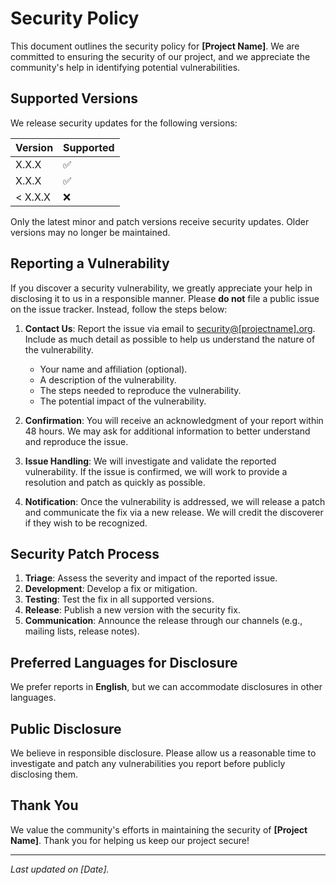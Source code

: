 # Security Policy

This document outlines the security policy for **[Project Name]**. We are committed to ensuring the security of our project, and we appreciate the community's help in identifying potential vulnerabilities.

## Supported Versions

We release security updates for the following versions:

| Version | Supported          |
| ------- | ------------------ |
| X.X.X   | :white_check_mark: |
| X.X.X   | :white_check_mark: |
| < X.X.X | :x:                |

Only the latest minor and patch versions receive security updates. Older versions may no longer be maintained.

## Reporting a Vulnerability

If you discover a security vulnerability, we greatly appreciate your help in disclosing it to us in a responsible manner. Please **do not** file a public issue on the issue tracker. Instead, follow the steps below:

1. **Contact Us**: Report the issue via email to [security@[projectname].org](mailto:security@[projectname].org). Include as much detail as possible to help us understand the nature of the vulnerability.
   - Your name and affiliation (optional).
   - A description of the vulnerability.
   - The steps needed to reproduce the vulnerability.
   - The potential impact of the vulnerability.

2. **Confirmation**: You will receive an acknowledgment of your report within 48 hours. We may ask for additional information to better understand and reproduce the issue.

3. **Issue Handling**: We will investigate and validate the reported vulnerability. If the issue is confirmed, we will work to provide a resolution and patch as quickly as possible. 

4. **Notification**: Once the vulnerability is addressed, we will release a patch and communicate the fix via a new release. We will credit the discoverer if they wish to be recognized.

## Security Patch Process

1. **Triage**: Assess the severity and impact of the reported issue.
2. **Development**: Develop a fix or mitigation.
3. **Testing**: Test the fix in all supported versions.
4. **Release**: Publish a new version with the security fix.
5. **Communication**: Announce the release through our channels (e.g., mailing lists, release notes).

## Preferred Languages for Disclosure

We prefer reports in **English**, but we can accommodate disclosures in other languages.

## Public Disclosure

We believe in responsible disclosure. Please allow us a reasonable time to investigate and patch any vulnerabilities you report before publicly disclosing them.

## Thank You

We value the community's efforts in maintaining the security of **[Project Name]**. Thank you for helping us keep our project secure!

---

*Last updated on [Date].*
